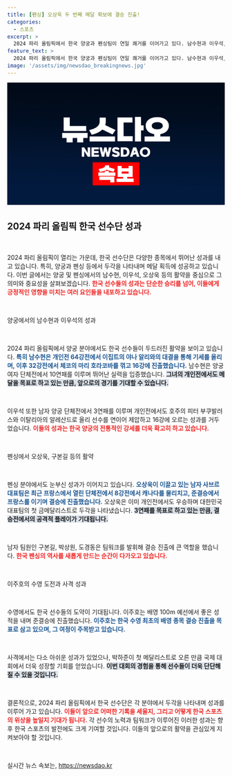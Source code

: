 ```yaml
---
title: [펜싱] 오상욱 두 번째 메달 확보에 결승 진출!
categories:
  - 스포츠
excerpt: >
  2024 파리 올림픽에서 한국 양궁과 펜싱팀이 연일 쾌거를 이어가고 있다. 남수현과 이우석, 모두 개인전 16강에 진출하며 기대감을 높이고 있으며, 펜싱 남자 사브르 팀은 결승에 진출하여 대회 3연패를 노린다. 한국 선수단의 금메달 행진이 계속될지 주목된다!
feature_text: >
  2024 파리 올림픽에서 한국 양궁과 펜싱팀이 연일 쾌거를 이어가고 있다. 남수현과 이우석, 모두 개인전 16강에 진출하며 기대감을 높이고 있으며, 펜싱 남자 사브르 팀은 결승에 진출하여 대회 3연패를 노린다. 한국 선수단의 금메달 행진이 계속될지 주목된다!
image: '/assets/img/newsdao_breakingnews.jpg'
---
```


<p><img src="/assets/img/newsdao_breakingnews.jpg" alt="ranknews 속보" /></p>

<h2 data-ke-size="size26">2024 파리 올림픽 한국 선수단 성과</h2>

<p data-ke-size="size16">&nbsp;</p>

<p>2024 파리 올림픽이 열리는 가운데, 한국 선수단은 다양한 종목에서 뛰어난 성과를 내고 있습니다. 특히, 양궁과 펜싱 등에서 두각을 나타내며 메달 획득에 성공하고 있습니다. 이번 글에서는 양궁 및 펜싱에서의 남수현, 이우석, 오상욱 등의 활약을 중심으로 그 의미와 중요성을 살펴보겠습니다. <b><span style="color: #ee2323;">한국 선수들의 성과는 단순한 승리를 넘어, 이들에게 긍정적인 영향을 미치는 여러 요인들을 내포하고 있습니다.</span></b></p>

<p data-ke-size="size16">&nbsp;</p>

<p>양궁에서의 남수현과 이우석의 성과</p>

<p data-ke-size="size16">&nbsp;</p>

<p>2024 파리 올림픽에서 양궁 분야에서도 한국 선수들이 두드러진 활약을 보이고 있습니다. <b><span style="color: #1a5490;">특히 남수현은 개인전 64강전에서 이집트의 야나 알리와의 대결을 통해 기세를 올리며, 이후 32강전에서 체코의 마리 호라코바를 꺾고 16강에 진출했습니다.</span></b> 남수현은 양궁 여자 단체전에서 10연패를 이루며 뛰어난 실력을 입증했습니다. <b><span style="background-color: #21538527;">그녀의 개인전에서도 메달을 목표로 하고 있는 만큼, 앞으로의 경기를 기대할 수 있습니다.</span></b></p>

<p data-ke-size="size16">&nbsp;</p>

<p>이우석 또한 남자 양궁 단체전에서 3연패를 이루며 개인전에서도 호주의 피터 부쿠발러스와 이탈리아의 알레산드로 올리 선수를 연이어 제압하고 16강에 오르는 성과를 거두었습니다. <b><span style="color: #ee2323;">이들의 성과는 한국 양궁의 전통적인 강세를 더욱 확고히 하고 있습니다.</span></b></p>

<p data-ke-size="size16">&nbsp;</p>

<p>펜싱에서 오상욱, 구본길 등의 활약</p>

<p data-ke-size="size16">&nbsp;</p>

<p>펜싱 분야에서도 눈부신 성과가 이어지고 있습니다. <b><span style="color: #1a5490;">오상욱이 이끌고 있는 남자 사브르 대표팀은 최근 프랑스에서 열린 단체전에서 8강전에서 캐나다를 물리치고, 준결승에서 프랑스를 이기며 결승에 진출했습니다.</span></b> 오상욱은 이미 개인전에서도 우승하며 대한민국 대표팀의 첫 금메달리스트로 두각을 나타냈습니다. <b><span style="background-color: #21538527;">3연패를 목표로 하고 있는 만큼, 결승전에서의 공격적 플레이가 기대됩니다.</span></b></p>

<p data-ke-size="size16">&nbsp;</p>

<p>남자 팀원인 구본길, 박상원, 도경동은 팀워크를 발휘해 결승 진출에 큰 역할을 했습니다. <b><span style="color: #ee2323;">한국 펜싱의 역사를 새롭게 만드는 순간이 다가오고 있습니다.</span></b></p>

<p data-ke-size="size16">&nbsp;</p>

<p>이주호의 수영 도전과 사격 성과</p>

<p data-ke-size="size16">&nbsp;</p>

<p>수영에서도 한국 선수들의 도약이 기대됩니다. 이주호는 배영 100m 예선에서 좋은 성적을 내며 준결승에 진출했습니다. <b><span style="color: #1a5490;">이주호는 한국 수영 최초의 배영 종목 결승 진출을 목표로 삼고 있으며, 그 여정이 주목받고 있습니다.</span></b> </p>

<p data-ke-size="size16">&nbsp;</p>

<p>사격에서는 다소 아쉬운 성과가 있었으나, 박하준이 첫 메달리스트로 오른 만큼 국제 대회에서 더욱 성장할 기회를 얻었습니다. <b><span style="background-color: #21538527;">이번 대회의 경험을 통해 선수들이 더욱 단단해질 수 있을 것입니다.</span></b></p>

<p data-ke-size="size16">&nbsp;</p>

<p>결론적으로, 2024 파리 올림픽에서 한국 선수단은 각 분야에서 두각을 나타내며 성과를 이루어 가고 있습니다. <b><span style="color: #ee2323;">이들이 앞으로 어떠한 기록을 세울지, 그리고 어떻게 한국 스포츠의 위상을 높일지 기대가 됩니다.</span></b> 각 선수의 노력과 팀워크가 이루어진 이러한 성과는 향후 한국 스포츠의 발전에도 크게 기여할 것입니다. 이들의 앞으로의 활약을 관심있게 지켜보아야 할 것입니다.</p>

<p data-ke-size="size16">&nbsp;</p>
실시간 뉴스 속보는, <a href="https://newsdao.kr" rel="dofollow">https://newsdao.kr</a>


